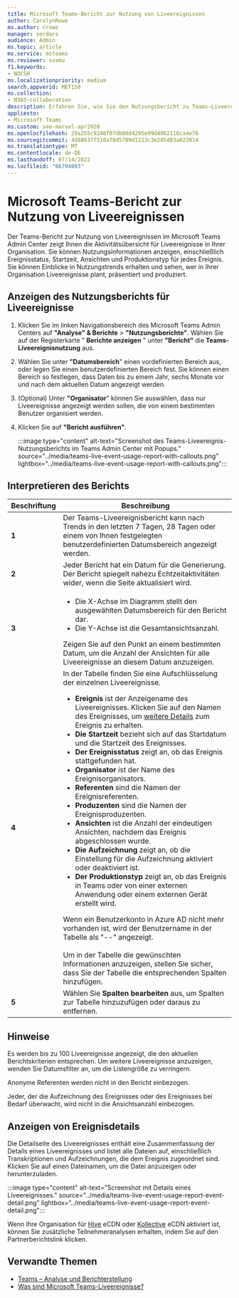 ```yaml
---
title: Microsoft Teams-Bericht zur Nutzung von Liveereignissen
author: CarolynRowe
ms.author: crowe
manager: serdars
audience: Admin
ms.topic: article
ms.service: msteams
ms.reviewer: svemu
f1.keywords:
- NOCSH
ms.localizationpriority: medium
search.appverid: MET150
ms.collection:
- M365-collaboration
description: Erfahren Sie, wie Sie den Nutzungsbericht zu Teams-Liveereignissen im Microsoft Teams Admin Center verwenden, um einen Überblick über die Aktivitäten von Teams-Liveereignissen in Ihrer Organisation zu erhalten.
appliesto:
- Microsoft Teams
ms.custom: seo-marvel-apr2020
ms.openlocfilehash: 29a255c9248f07db00d4295e99d4062116ca4e76
ms.sourcegitcommit: 4d88637f510a78d5709d1213c3e285d83a022014
ms.translationtype: MT
ms.contentlocale: de-DE
ms.lasthandoff: 07/14/2022
ms.locfileid: "66794093"
---
```

# <a name="microsoft-teams-live-event-usage-report"></a>Microsoft Teams-Bericht zur Nutzung von Liveereignissen

Der Teams-Bericht zur Nutzung von Liveereignissen im Microsoft Teams Admin Center zeigt Ihnen die Aktivitätsübersicht für Liveereignisse in Ihrer Organisation. Sie können Nutzungsinformationen anzeigen, einschließlich Ereignisstatus, Startzeit, Ansichten und Produktionstyp für jedes Ereignis. Sie können Einblicke in Nutzungstrends erhalten und sehen, wer in Ihrer Organisation Liveereignisse plant, präsentiert und produziert.

## <a name="view-the-live-event-usage-report"></a>Anzeigen des Nutzungsberichts für Liveereignisse

1. Klicken Sie im linken Navigationsbereich des Microsoft Teams Admin Centers auf **"Analyse" & Berichte** > **"Nutzungsberichte"**. Wählen Sie auf der Registerkarte " **Berichte anzeigen** " unter **"Bericht"** die **Teams-Liveereignisnutzung** aus.
2. Wählen Sie unter **"Datumsbereich**" einen vordefinierten Bereich aus, oder legen Sie einen benutzerdefinierten Bereich fest. Sie können einen Bereich so festlegen, dass Daten bis zu einem Jahr, sechs Monate vor und nach dem aktuellen Datum angezeigt werden.
3. (Optional) Unter **"Organisator**" können Sie auswählen, dass nur Liveereignisse angezeigt werden sollen, die von einem bestimmten Benutzer organisiert werden.
4. Klicken Sie auf **"Bericht ausführen"**.  

   :::image type="content" alt-text="Screenshot des Teams-Liveereignis-Nutzungsberichts im Teams Admin Center mit Popups." source="../media/teams-live-event-usage-report-with-callouts.png" lightbox="../media/teams-live-event-usage-report-with-callouts.png":::

## <a name="interpret-the-report"></a>Interpretieren des Berichts

|Beschriftung |Beschreibung  |
|--------|-------------|
|**1**   |Der Teams-Liveereignisbericht kann nach Trends in den letzten 7 Tagen, 28 Tagen oder einem von Ihnen festgelegten benutzerdefinierten Datumsbereich angezeigt werden. |
|**2**   |Jeder Bericht hat ein Datum für die Generierung. Der Bericht spiegelt nahezu Echtzeitaktivitäten wider, wenn die Seite aktualisiert wird. |
|**3**   |<ul><li>Die X-Achse im Diagramm stellt den ausgewählten Datumsbereich für den Bericht dar.</li> <li> Die Y-Achse ist die Gesamtansichtsanzahl.</li> </ul>Zeigen Sie auf den Punkt an einem bestimmten Datum, um die Anzahl der Ansichten für alle Liveereignisse an diesem Datum anzuzeigen.|
|**4**   |In der Tabelle finden Sie eine Aufschlüsselung der einzelnen Liveereignisse. <ul><li>**Ereignis** ist der Anzeigename des Liveereignisses. Klicken Sie auf den Namen des Ereignisses, um [weitere Details](#view-event-details) zum Ereignis zu erhalten. </li> <li>**Die Startzeit** bezieht sich auf das Startdatum und die Startzeit des Ereignisses.</li> <li>**Der Ereignisstatus** zeigt an, ob das Ereignis stattgefunden hat.  </li><li>**Organisator** ist der Name des Ereignisorganisators.</li> <li>**Referenten** sind die Namen der Ereignisreferenten.</li><li>**Produzenten** sind die Namen der Ereignisproduzenten.</li><li>**Ansichten** ist die Anzahl der eindeutigen Ansichten, nachdem das Ereignis abgeschlossen wurde.</li><li>**Die Aufzeichnung** zeigt an, ob die Einstellung für die Aufzeichnung aktiviert oder deaktiviert ist.</li><li>**Der Produktionstyp** zeigt an, ob das Ereignis in Teams oder von einer externen Anwendung oder einem externen Gerät erstellt wird.</li></li> </ul>Wenn ein Benutzerkonto in Azure AD nicht mehr vorhanden ist, wird der Benutzername in der Tabelle als "--" angezeigt. <br><br>Um in der Tabelle die gewünschten Informationen anzuzeigen, stellen Sie sicher, dass Sie der Tabelle die entsprechenden Spalten hinzufügen. |
|**5**   |Wählen Sie **Spalten bearbeiten** aus, um Spalten zur Tabelle hinzuzufügen oder daraus zu entfernen.|

## <a name="notes"></a>Hinweise
Es werden bis zu 100 Liveereignisse angezeigt, die den aktuellen Berichtskriterien entsprechen. Um weitere Liveereignisse anzuzeigen, wenden Sie Datumsfilter an, um die Listengröße zu verringern.

Anonyme Referenten werden nicht in den Bericht einbezogen.

Jeder, der die Aufzeichnung des Ereignisses oder des Ereignisses bei Bedarf überwacht, wird nicht in die Ansichtsanzahl einbezogen. 

## <a name="view-event-details"></a>Anzeigen von Ereignisdetails

Die Detailseite des Liveereignisses enthält eine Zusammenfassung der Details eines Liveereignisses und listet alle Dateien auf, einschließlich Transkriptionen und Aufzeichnungen, die dem Ereignis zugeordnet sind. Klicken Sie auf einen Dateinamen, um die Datei anzuzeigen oder herunterzuladen.

:::image type="content" alt-text="Screenshot mit Details eines Liveereignisses." source="../media/teams-live-event-usage-report-event-detail.png" lightbox="../media/teams-live-event-usage-report-event-detail.png":::

Wenn Ihre Organisation für [Hive](https://www.hivestreaming.com/partners/integration-partners/microsoft/) eCDN oder [Kollective](https://kollective.com) eCDN aktiviert ist, können Sie zusätzliche Teilnehmeranalysen erhalten, indem Sie auf den Partnerberichtslink klicken.

## <a name="related-topics"></a>Verwandte Themen

- [Teams – Analyse und Berichterstellung](teams-reporting-reference.md)
- [Was sind Microsoft Teams-Liveereignisse?](../teams-live-events/what-are-teams-live-events.md)
